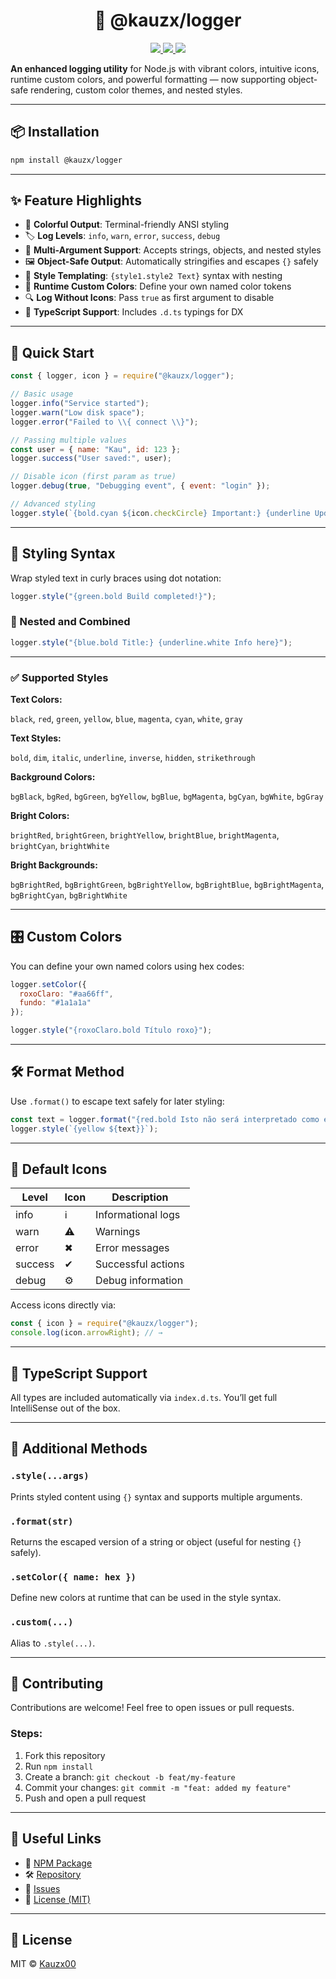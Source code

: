 <h1 align="center">🌈 @kauzx/logger</h1>

<p align="center">
  <a href="https://www.npmjs.com/package/@kauzx/logger">
    <img src="https://img.shields.io/npm/v/@kauzx/logger.svg?style=flat&color=blue" />
  </a>
  <a href="https://www.npmjs.com/package/@kauzx/logger">
    <img src="https://img.shields.io/npm/dt/@kauzx/logger?style=flat&color=green" />
  </a>
  <a href="./LICENSE">
    <img src="https://img.shields.io/npm/l/@kauzx/logger?color=yellow" />
  </a>
</p>

**An enhanced logging utility** for Node.js with vibrant colors, intuitive icons, runtime custom colors, and powerful formatting — now supporting object-safe rendering, custom color themes, and nested styles.

---

## 📦 Installation

```bash
npm install @kauzx/logger
```

---

## ✨ Feature Highlights

* 🌈 **Colorful Output**: Terminal-friendly ANSI styling
* 🏷 **Log Levels**: `info`, `warn`, `error`, `success`, `debug`
* 🧵 **Multi-Argument Support**: Accepts strings, objects, and nested styles
* 🖼 **Object-Safe Output**: Automatically stringifies and escapes `{}` safely
* 🎨 **Style Templating**: `{style1.style2 Text}` syntax with nesting
* 🧠 **Runtime Custom Colors**: Define your own named color tokens
* 🔍 **Log Without Icons**: Pass `true` as first argument to disable
* 📘 **TypeScript Support**: Includes `.d.ts` typings for DX

---

## 🚀 Quick Start
```js
const { logger, icon } = require("@kauzx/logger");

// Basic usage
logger.info("Service started");
logger.warn("Low disk space");
logger.error("Failed to \\{ connect \\}");

// Passing multiple values
const user = { name: "Kau", id: 123 };
logger.success("User saved:", user);

// Disable icon (first param as true)
logger.debug(true, "Debugging event", { event: "login" });

// Advanced styling
logger.style(`{bold.cyan ${icon.checkCircle} Important:} {underline Update} {bgRed.white required}`);
```

---

## 🎨 Styling Syntax

Wrap styled text in curly braces using dot notation:

```js
logger.style("{green.bold Build completed!}");
```

### 🔁 Nested and Combined

```js
logger.style("{blue.bold Title:} {underline.white Info here}");
```

---

### ✅ Supported Styles

**Text Colors:**

`black`, `red`, `green`, `yellow`, `blue`, `magenta`, `cyan`, `white`, `gray`

**Text Styles:**

`bold`, `dim`, `italic`, `underline`, `inverse`, `hidden`, `strikethrough`

**Background Colors:**

`bgBlack`, `bgRed`, `bgGreen`, `bgYellow`, `bgBlue`, `bgMagenta`, `bgCyan`, `bgWhite`, `bgGray`

**Bright Colors:**

`brightRed`, `brightGreen`, `brightYellow`, `brightBlue`, `brightMagenta`, `brightCyan`, `brightWhite`

**Bright Backgrounds:**

`bgBrightRed`, `bgBrightGreen`, `bgBrightYellow`, `bgBrightBlue`, `bgBrightMagenta`, `bgBrightCyan`, `bgBrightWhite`

---

## 🎛 Custom Colors

You can define your own named colors using hex codes:

```js
logger.setColor({
  roxoClaro: "#aa66ff",
  fundo: "#1a1a1a"
});

logger.style("{roxoClaro.bold Título roxo}");
```

---

## 🛠 Format Method

Use `.format()` to escape text safely for later styling:

```js
const text = logger.format("{red.bold Isto não será interpretado como estilo}");
logger.style(`{yellow ${text}}`);
```

---

## 🔣 Default Icons

| Level   | Icon | Description        |
| ------- | ---- | ------------------ |
| info    | ℹ    | Informational logs |
| warn    | ⚠    | Warnings           |
| error   | ✖    | Error messages     |
| success | ✔    | Successful actions |
| debug   | ⚙    | Debug information  |

Access icons directly via:

```js
const { icon } = require("@kauzx/logger");
console.log(icon.arrowRight); // →
```

---

## 🧪 TypeScript Support

All types are included automatically via `index.d.ts`. You’ll get full IntelliSense out of the box.

---

## 📐 Additional Methods

### `.style(...args)`

Prints styled content using `{}` syntax and supports multiple arguments.

### `.format(str)`

Returns the escaped version of a string or object (useful for nesting `{}` safely).

### `.setColor({ name: hex })`

Define new colors at runtime that can be used in the style syntax.

### `.custom(...)`

Alias to `.style(...)`.

---

## 🤝 Contributing

Contributions are welcome! Feel free to open issues or pull requests.

### Steps:

1. Fork this repository
2. Run `npm install`
3. Create a branch: `git checkout -b feat/my-feature`
4. Commit your changes: `git commit -m "feat: added my feature"`
5. Push and open a pull request

---

## 🔗 Useful Links

* 🔗 [NPM Package](https://www.npmjs.com/package/@kauzx/logger)
* 🛠 [Repository](https://github.com/Kauzxx00/logger)
* 🐛 [Issues](https://github.com/Kauzxx00/logger/issues)
* 📄 [License (MIT)](./LICENSE)

---

## 📄 License

MIT © [Kauzx00](https://github.com/Kauzxx00)